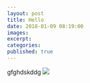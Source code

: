 ```yaml
---
layout: post
title: Hello
date: 2018-01-09 08:19:00
images:
excerpt:
categories:
published: true
---
```


gfghdskddg&nbsp;![](blob:https://app.cloudcannon.com/4bda0cb1-d07e-4f97-a829-9db7e690d642)